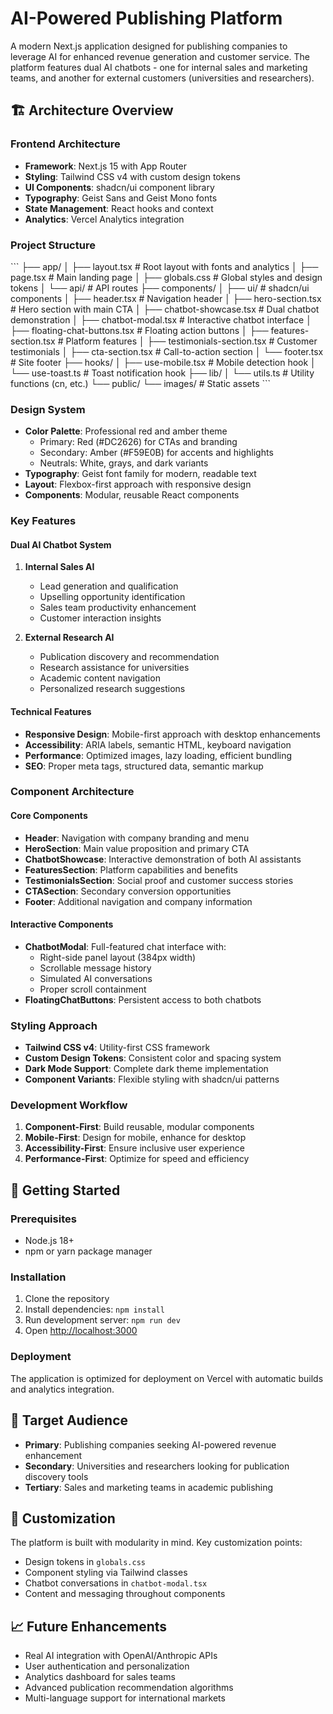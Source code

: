 # AI-Powered Publishing Platform

A modern Next.js application designed for publishing companies to leverage AI for enhanced revenue generation and customer service. The platform features dual AI chatbots - one for internal sales and marketing teams, and another for external customers (universities and researchers).

## 🏗️ Architecture Overview

### Frontend Architecture
- **Framework**: Next.js 15 with App Router
- **Styling**: Tailwind CSS v4 with custom design tokens
- **UI Components**: shadcn/ui component library
- **Typography**: Geist Sans and Geist Mono fonts
- **State Management**: React hooks and context
- **Analytics**: Vercel Analytics integration

### Project Structure
\`\`\`
├── app/
│   ├── layout.tsx          # Root layout with fonts and analytics
│   ├── page.tsx            # Main landing page
│   ├── globals.css         # Global styles and design tokens
│   └── api/                # API routes
├── components/
│   ├── ui/                 # shadcn/ui components
│   ├── header.tsx          # Navigation header
│   ├── hero-section.tsx    # Hero section with main CTA
│   ├── chatbot-showcase.tsx # Dual chatbot demonstration
│   ├── chatbot-modal.tsx   # Interactive chatbot interface
│   ├── floating-chat-buttons.tsx # Floating action buttons
│   ├── features-section.tsx # Platform features
│   ├── testimonials-section.tsx # Customer testimonials
│   ├── cta-section.tsx     # Call-to-action section
│   └── footer.tsx          # Site footer
├── hooks/
│   ├── use-mobile.tsx      # Mobile detection hook
│   └── use-toast.ts        # Toast notification hook
├── lib/
│   └── utils.ts            # Utility functions (cn, etc.)
└── public/
    └── images/             # Static assets
\`\`\`

### Design System
- **Color Palette**: Professional red and amber theme
  - Primary: Red (#DC2626) for CTAs and branding
  - Secondary: Amber (#F59E0B) for accents and highlights
  - Neutrals: White, grays, and dark variants
- **Typography**: Geist font family for modern, readable text
- **Layout**: Flexbox-first approach with responsive design
- **Components**: Modular, reusable React components

### Key Features

#### Dual AI Chatbot System
1. **Internal Sales AI**
   - Lead generation and qualification
   - Upselling opportunity identification
   - Sales team productivity enhancement
   - Customer interaction insights

2. **External Research AI**
   - Publication discovery and recommendation
   - Research assistance for universities
   - Academic content navigation
   - Personalized research suggestions

#### Technical Features
- **Responsive Design**: Mobile-first approach with desktop enhancements
- **Accessibility**: ARIA labels, semantic HTML, keyboard navigation
- **Performance**: Optimized images, lazy loading, efficient bundling
- **SEO**: Proper meta tags, structured data, semantic markup

### Component Architecture

#### Core Components
- **Header**: Navigation with company branding and menu
- **HeroSection**: Main value proposition and primary CTA
- **ChatbotShowcase**: Interactive demonstration of both AI assistants
- **FeaturesSection**: Platform capabilities and benefits
- **TestimonialsSection**: Social proof and customer success stories
- **CTASection**: Secondary conversion opportunities
- **Footer**: Additional navigation and company information

#### Interactive Components
- **ChatbotModal**: Full-featured chat interface with:
  - Right-side panel layout (384px width)
  - Scrollable message history
  - Simulated AI conversations
  - Proper scroll containment
- **FloatingChatButtons**: Persistent access to both chatbots

### Styling Approach
- **Tailwind CSS v4**: Utility-first CSS framework
- **Custom Design Tokens**: Consistent color and spacing system
- **Dark Mode Support**: Complete dark theme implementation
- **Component Variants**: Flexible styling with shadcn/ui patterns

### Development Workflow
1. **Component-First**: Build reusable, modular components
2. **Mobile-First**: Design for mobile, enhance for desktop
3. **Accessibility-First**: Ensure inclusive user experience
4. **Performance-First**: Optimize for speed and efficiency

## 🚀 Getting Started

### Prerequisites
- Node.js 18+ 
- npm or yarn package manager

### Installation
1. Clone the repository
2. Install dependencies: `npm install`
3. Run development server: `npm run dev`
4. Open [http://localhost:3000](http://localhost:3000)

### Deployment
The application is optimized for deployment on Vercel with automatic builds and analytics integration.

## 🎯 Target Audience
- **Primary**: Publishing companies seeking AI-powered revenue enhancement
- **Secondary**: Universities and researchers looking for publication discovery tools
- **Tertiary**: Sales and marketing teams in academic publishing

## 🔧 Customization
The platform is built with modularity in mind. Key customization points:
- Design tokens in `globals.css`
- Component styling via Tailwind classes
- Chatbot conversations in `chatbot-modal.tsx`
- Content and messaging throughout components

## 📈 Future Enhancements
- Real AI integration with OpenAI/Anthropic APIs
- User authentication and personalization
- Analytics dashboard for sales teams
- Advanced publication recommendation algorithms
- Multi-language support for international markets
